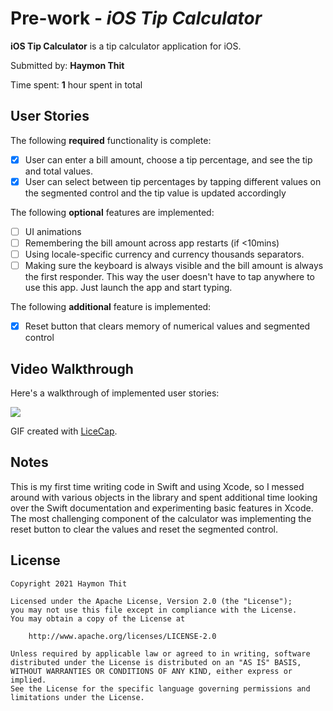 # Pre-work - *iOS Tip Calculator*

**iOS Tip Calculator** is a tip calculator application for iOS.

Submitted by: **Haymon Thit**

Time spent: **1** hour spent in total

## User Stories

The following **required** functionality is complete:

* [x] User can enter a bill amount, choose a tip percentage, and see the tip and total values.
* [x] User can select between tip percentages by tapping different values on the segmented control and the tip value is updated accordingly

The following **optional** features are implemented:

* [ ] UI animations
* [ ] Remembering the bill amount across app restarts (if <10mins)
* [ ] Using locale-specific currency and currency thousands separators.
* [ ] Making sure the keyboard is always visible and the bill amount is always the first responder. This way the user doesn't have to tap anywhere to use this app. Just launch the app and start typing.

The following **additional** feature is implemented:

- [x] Reset button that clears memory of numerical values and segmented control

## Video Walkthrough

Here's a walkthrough of implemented user stories:

![](https://i.imgur.com/Whg2BDw.gif)


GIF created with [LiceCap](http://www.cockos.com/licecap/).

## Notes

This is my first time writing code in Swift and using Xcode, so I messed around with various objects in the library and spent additional time looking over the Swift documentation and experimenting basic features in Xcode. The most challenging component of the calculator was implementing the reset button to clear the values and reset the segmented control. 

## License

    Copyright 2021 Haymon Thit

    Licensed under the Apache License, Version 2.0 (the "License");
    you may not use this file except in compliance with the License.
    You may obtain a copy of the License at

        http://www.apache.org/licenses/LICENSE-2.0

    Unless required by applicable law or agreed to in writing, software
    distributed under the License is distributed on an "AS IS" BASIS,
    WITHOUT WARRANTIES OR CONDITIONS OF ANY KIND, either express or implied.
    See the License for the specific language governing permissions and
    limitations under the License.
